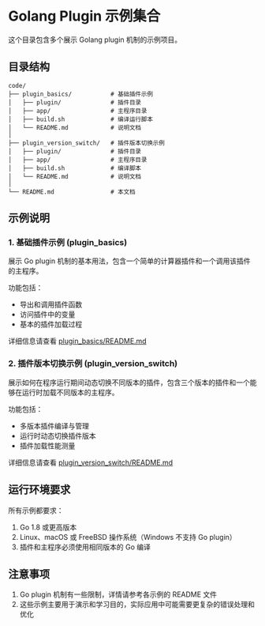 # Golang Plugin 示例集合

这个目录包含多个展示 Golang plugin 机制的示例项目。

## 目录结构

```
code/
├── plugin_basics/           # 基础插件示例
│   ├── plugin/              # 插件目录
│   ├── app/                 # 主程序目录
│   ├── build.sh             # 编译运行脚本
│   └── README.md            # 说明文档
│
├── plugin_version_switch/   # 插件版本切换示例
│   ├── plugin/              # 插件目录
│   ├── app/                 # 主程序目录
│   ├── build.sh             # 编译脚本
│   └── README.md            # 说明文档
│
└── README.md                # 本文档
```

## 示例说明

### 1. 基础插件示例 (plugin_basics)

展示 Go plugin 机制的基本用法，包含一个简单的计算器插件和一个调用该插件的主程序。

功能包括：
- 导出和调用插件函数
- 访问插件中的变量
- 基本的插件加载过程

详细信息请查看 [plugin_basics/README.md](plugin_basics/README.md)

### 2. 插件版本切换示例 (plugin_version_switch)

展示如何在程序运行期间动态切换不同版本的插件，包含三个版本的插件和一个能够在运行时加载不同版本的主程序。

功能包括：
- 多版本插件编译与管理
- 运行时动态切换插件版本
- 插件加载性能测量

详细信息请查看 [plugin_version_switch/README.md](plugin_version_switch/README.md)

## 运行环境要求

所有示例都要求：
1. Go 1.8 或更高版本
2. Linux、macOS 或 FreeBSD 操作系统（Windows 不支持 Go plugin）
3. 插件和主程序必须使用相同版本的 Go 编译

## 注意事项

1. Go plugin 机制有一些限制，详情请参考各示例的 README 文件
2. 这些示例主要用于演示和学习目的，实际应用中可能需要更复杂的错误处理和优化
